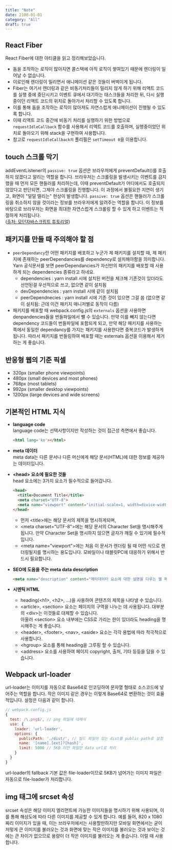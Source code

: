 ```yaml
---
title: "Note"
date: 2100-01-01
category: "All"
draft: true
---
```


## React Fiber

React Fiber에 대한 아티클을 읽고 정리해보았습니다.  
  - 돔을 조작하는 로직이 많아지면 콜스택에 아직 로직이 쌓여있기 때문에 렌더링이 일어날 수 없습니다.
  - 이로인해 렌더링이 밀리면서 애니메이션 같은 것들이 버벅이게 됩니다.
  - Fiber는 여기서 렌더링과 같은 비동기처리들이 밀리지 않게 하기 위해 리액트 코드를 실행 중에 중단시키고 이벤트 큐에서 대기하는 태스크들을 처리한 뒤, 다시 실행중이던 리액트 코드의 위치로 돌아가서 처리할 수 있도록 합니다.
  - 이를 통해 돔을 조작하는 로직이 많아져도 자연스럽게 애니메이션이 진행될 수 있도록 합니다.
  - 이때 리액트 코드 중간에 비동기 처리를 실행하기 위한 방법으로 `requestIdleCallback` 함수를 사용해서 리액트 코드를 호출하며, 실행중이었던 위치로 돌아오기 위해 stack을 구현하여 사용합니다.
  - 참고로 `requestIdleCallback의` 폴리필은 `setTimeout 0`을 이용합니다.

## touch 스크롤 막기

addEventListener의 `passive: true` 옵션은 브라우저에게 preventDefault()를 호출하지 않겠다고 알리는 역할을 합니다. 브라우저는 스크롤링을 발생시키는 이벤트를 감지했을 때 먼저 모든 핸들러를 처리하는데, 이때 preventDefault가 어디에서도 호출되지 않았다고 판단되면, 그제야 스크롤링을 진행합니다. 이 과정에서 불필요한 지연이 생기고, 화면이 "덜덜 떨리는" 현상이 발생합니다. `passive: true` 옵션은 핸들러가 스크롤링을 취소하지 않을 것이라는 정보를 브라우저에게 알려주는 역할을 합니다. 이 정보를 바탕으로 브라우저는 화면을 최대한 자연스럽게 스크롤링 할 수 있게 하고 이벤트는 적절하게 처리됩니다.  
([출처: 모던자바스크립트 튜토리얼](https://ko.javascript.info/default-browser-action))

## 패키지를 만들 때 주의해야 할 점

- `peerDependancy`란 어떤 패키지를 배포하고 누군가 제 패키지를 설치할 때, 제 패키지에 존재하는 peerDependancies를 dependency로 설치해야함을 의미합니다. Yarn 공식문서를 보면 peerDependancies가 자신만의 패키지를 배포할 때 사용하게 되는 dependencies 종류라고 하네요.
    - dependencies : yarn install 시에 설치된 버전을 체크해 기존것이 있더라도 선언된걸 우선적으로 쓰고, 없으면 같이 설치됨
    - devDependencies : yarn install 시에 같이 설치됨
    - peerDependnecies : yarn install 시에 기존 것이 있으면 그걸 씀 (없으면 같이 설치됨: 근데 이건 패키지 매니저별로 동작이 다름) 
- 패키지를 배포할 때 webpack.config.js의 `externals` 옵션을 사용하면 denpandencies들을 번들파일에서 뺄 수 있습니다. 만약 이를 빼지 않는다면 dependency 코드들이 번들파일에 포함되게 되고, 만약 해당 패키지를 사용하는 쪽에서 동일한 dependancy를 가지는 패키지를 사용한다면 중복코드가 발생하게 됩니다. 따라서 패키지를 번들링하여 배포할 때는 externals 옵션을 이용해서 제거하는 게 좋습니다.

## 반응형 웹의 기준 픽셀

- 320px (smaller phone viewpoints)
- 480px (small devices and most phones)
- 768px (most tablets)
- 992px (smaller desktop viewpoints)
- 1200px (large devices and wide screens)

## 기본적인 HTML 지식

- **language code**  
  language code는 선택사항이지만 작성하는 것이 접근성 측면에서 좋습니다.

    ```html
    <html lang='ko'></html>
    ```

- **meta 데이터**  
  meta data는 다른 문서나 다른 머신에게 해당 문서(HTML)에 대한 정보를 제공하는 데이터입니다.

- **\<head\> 요소에 필요한 것들**  
  head 요소에는 3가지 요소가 필수적으로 들어갑니다.

    ```html
    <head>
      <title>Document Title</title>
      <meta charset="UTF-8">
      <meta name="viewport" content="initial-scale=1, width=divice-width">
    </head>
    ```

  - 먼저 \<title\>에는 해당 문서의 제목을 명시하게되며,  
  - \<meta charset="UTF-8"\>에는 해당 문서의 Character Set을 명시해주게됩니다. 만약 Character Set을 명시하지 않으면 글자가 깨질 수 있기에 필수적입니다.
  - \<meta name="viewport"\>에는 처음 이 문서가 렌더링 될 때 어떤 식으로 렌더링될지를 명시하는 용도입니다. 모바일이나 태블릿PC에 대응하기 위해서 반드시 필요합니다.

- **SEO에 도움을 주는 meta data description**  
  
    ```html
    <meta name="description" content="메타데이터 요소에 대한 설명을 다루는 웹 페이지 입니다.">
    ```

- **시멘틱 HTML**  
  - heading(\<h1\>, \<h2\>, ...)을 사용하여 콘텐츠의 제목을 나타낼 수 있습니다.
  - \<article\>, \<section\> 요소는 페이지의 구역을 나누는 데 사용됩니다. 대부분의 \<div\>는 이것들로 대체할 수 있습니다.  
    아울러 \<section\> 요소 내부에는 CSS로 가리는 한이 있더라도 heading을 명시해주는 게 좋습니다.
  - \<header\>, \<footer\>, \<nav\>, \<aside\> 요소는 각각 용법에 따라 적극적으로 사용합니다.
  - \<hgroup\> 요소를 통해 heading을 그루핑 할 수 있습니다.
  - \<address\> 요소를 사용하여 페이지 copyright, 출처, 기타 등등을 담을 수 있습니다.

## Webpack url-loader

url-loader는 이미지를 자동으로 Base64로 인코딩하여 문자열 형태로 소스코드에 넣어주는 역할을 합니다. 작은 이미지 같은 경우는 이렇게 Base64로 변환하는 것이 효율적입니다. 설정은 다음과 같이 합니다.

  ```js
  // webpack.config.js
  {
    test: /\.png$/, // png 파일에 대해서
    use: {
      loader: 'url-loader',
      options: {
        publicPath: './dist/', // 빌드 파일이 있는 dist를 public path로 설정
        name: '[name].[ext]?[hash]',
        limit: 5000 // 5KB 미만 파일만 data url로 처리
      }
    }
  }
  ```

  url-loader의 fallback 기본 값은 file-loader이므로 5KB가 넘어가는 이미지 파일은 자동으로 file-loader가 처리합니다.

## img 태그에 srcset 속성

srcset 속성은 해당 이미지 엘리먼트에 가능한 이미지들을 명시하기 위해 사용되며, 이를 통해 해상도에 따라 다른 이미지를 제공할 수 있게 합니다. 예를 들어, 820 x 1080 짜리 이미지가 있을 때, 이는 브라우저에서는 사용할만하지만 모바일 화면에서는 굳이 저렇게 큰 이미지를 불러오는 것과 화면에 맞는 작은 이미지를 불러오는 것과 보이는 것에는 큰 차이가 없으므로 용량이 더 작은 이미지를 불러오는 게 좋습니다. 이럴 때 사용합니다.
